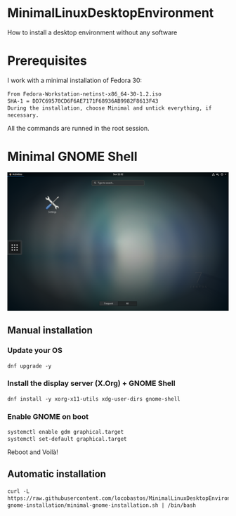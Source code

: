 # MinimalLinuxDesktopEnvironment
How to install a desktop environment without any software

# Prerequisites
I work with a minimal installation of Fedora 30:
```
From Fedora-Workstation-netinst-x86_64-30-1.2.iso
SHA-1 = DD7C69570CD6F6AE7171F68936AB9982F8613F43
During the installation, choose Minimal and untick everything, if necessary.
```
All the commands are runned in the root session.

# Minimal GNOME Shell
![List of all applications](minimal-gnome-installation/minimal-gnome-installation.png)

## Manual installation

### Update your OS
```
dnf upgrade -y
```

### Install the display server (X.Org) + GNOME Shell
```
dnf install -y xorg-x11-utils xdg-user-dirs gnome-shell
```

### Enable GNOME on boot
```
systemctl enable gdm graphical.target
systemctl set-default graphical.target
```

Reboot and Voilà!

## Automatic installation
```
curl -L https://raw.githubusercontent.com/locobastos/MinimalLinuxDesktopEnvironment/master/minimal-gnome-installation/minimal-gnome-installation.sh | /bin/bash
```
